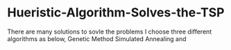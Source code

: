 # Hueristic-Algorithm-Solves-the-TSP

There are many solutions to sovle the problems
I choose three different algorithms as below,
Genetic Method
Simulated Annealing
and 
